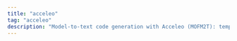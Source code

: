 ```yaml
---
title: "acceleo"
tag: "acceleo"
description: "Model‑to‑text code generation with Acceleo (MOFM2T): template design, best practices, and lessons learned from real engineering projects."
---
```

